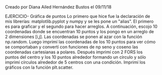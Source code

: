 Creado por Diana Ailed Hernández Bustos el 09/11/18

EJERCICIO- Gráfica de puntos
Lo primero que hice fue la declaración de mis librerías: matplotlib.pyplot y numpy y se les pone un "alias". El primero es para graficar y el segundo para hacer arreglos. A continuación, escojo 10 coordenadas donde se encuentran 10 puntos y los pongo en un arreglo de 2 dimensiones [i,j]. Las coordenadas se ponen al azar con la función np.random. Luego imprimí las coordenadas de los 10 puntos para ver cómo se comportaban y convertí con funciones de np seno y coseno las coordenadas cartesianas a polares. Después imprimí con 2 FORS los puntos del centro y los 10 puntos alrededor formando un círculo y sólo imprimí círculos alrededor de 5 centros con una condición. Imprimí los gráficos con la función plt.scatter. 
